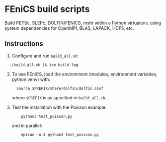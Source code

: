 # FEniCS build scripts

Build PETSc, SLEPc, DOLFIN/FENICS, mshr within a Python virtualenv, using system dependencies for OpenMPI, BLAS, LAPACK, HDF5, etc.

## Instructions

  
1.  Configure and run `build_all.sh`:

  ```shell
    ./build_all.sh |& tee build.log
  ```
  
2. To use FEniCS, load the environment (modules, environment variables, python venv) with:

    ```shell
      source $PREFIX/share/dolfin/dolfin.conf
    ```

    where `$PREFIX` is as specified in `build_all.sh`.

3. Test the installation with the Poisson example:

    ```shell
        python3 test_poisson.py
    ```

    and in parallel:

    ```shell
        mpirun -n 4 python3 test_poisson.py
    ```
